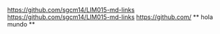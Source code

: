 https://github.com/sgcm14/LIM015-md-links
https://github.com/sgcm14/LIM015-md-links
https://github.com/
** hola mundo **